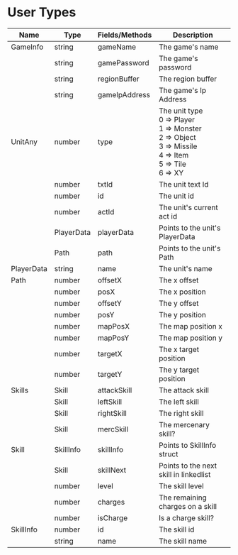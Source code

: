# User Types

| **Name**   | **Type**   | **Fields/Methods** | **Description**                                                                                                         |
|------------|------------|--------------------|-------------------------------------------------------------------------------------------------------------------------|
| GameInfo   | string     | gameName           | The game's name                                                                                                         |
|            | string     | gamePassword       | The game's password                                                                                                     |
|            | string     | regionBuffer       | The region buffer                                                                                                       |
|            | string     | gameIpAddress      | The game's Ip Address                                                                                                   |
| UnitAny    | number     | type               | The unit type<br/>0 => Player<br/>1 => Monster<br/>2 => Object<br/>3 => Missile<br/>4 => Item<br/>5 => Tile<br/>6 => XY |
|            | number     | txtId              | The unit text Id                                                                                                        |
|            | number     | id                 | The unit id                                                                                                             |
|            | number     | actId              | The unit's current act id                                                                                               |
|            | PlayerData | playerData         | Points to the unit's PlayerData                                                                                         |
|            | Path       | path               | Points to the unit's Path                                                                                               |
| PlayerData | string     | name               | The unit's name                                                                                                         |
| Path       | number     | offsetX            | The x offset                                                                                                            |
|            | number     | posX               | The x position                                                                                                          |
|            | number     | offsetY            | The y offset                                                                                                            |
|            | number     | posY               | The y position                                                                                                          |
|            | number     | mapPosX            | The map position x                                                                                                      |
|            | number     | mapPosY            | The map position y                                                                                                      |
|            | number     | targetX            | The x target position                                                                                                   |
|            | number     | targetY            | The y target position                                                                                                   |
| Skills     | Skill      | attackSkill        | The attack skill                                                                                                        |
|            | Skill      | leftSkill          | The left skill                                                                                                          |
|            | Skill      | rightSkill         | The right skill                                                                                                         |
|            | Skill      | mercSkill          | The mercenary skill?                                                                                                    |
| Skill      | SkillInfo  | skillInfo          | Points to SkillInfo struct                                                                                              |
|            | Skill      | skillNext          | Points to the next skill in linkedlist                                                                                  |
|            | number     | level              | The skill level                                                                                                         |
|            | number     | charges            | The remaining charges on a skill                                                                                        |
|            | number     | isCharge           | Is a charge skill?                                                                                                      |
| SkillInfo  | number     | id                 | The skill id                                                                                                            |
|            | string     | name               | The skill name  